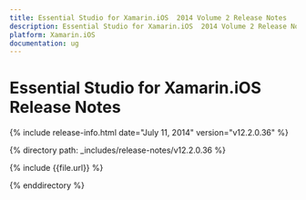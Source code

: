```yaml
---
title: Essential Studio for Xamarin.iOS  2014 Volume 2 Release Notes  
description: Essential Studio for Xamarin.iOS  2014 Volume 2 Release Notes  
platform: Xamarin.iOS
documentation: ug
---
```


# Essential Studio for Xamarin.iOS  Release Notes  

{% include release-info.html date="July 11, 2014"  version="v12.2.0.36" %} 


{% directory path: _includes/release-notes/v12.2.0.36 %}

{% include {{file.url}} %}

{% enddirectory %}